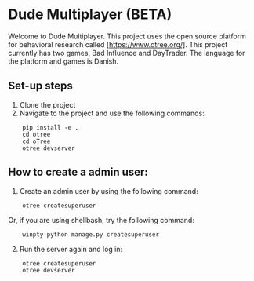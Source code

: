 
# Dude Multiplayer (BETA)
Welcome to Dude Multiplayer. This project uses the open source platform for behavioral research called [https://www.otree.org/]. This project currently has two games, Bad Influence and DayTrader. The language for the platform and games is Danish. 

## Set-up steps
1. Clone the project
2. Navigate to the project and use the following commands:
```
    pip install -e .
    cd otree
    cd oTree
    otree devserver
```

## How to create a admin user:
1. Create an admin user by using the following command:
```
    otree createsuperuser
```
Or, if you are using shellbash, try the following command:
```
    winpty python manage.py createsuperuser
```

2. Run the server again and log in:
```
    otree createsuperuser
    otree devserver
```



